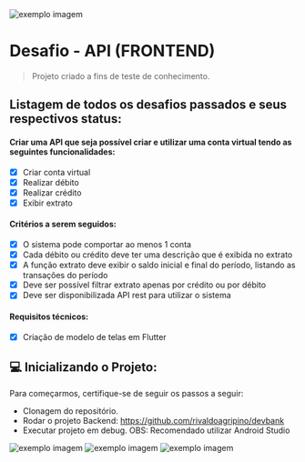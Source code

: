 <img src="https://acontecendoaqui.com.br/wp-content/uploads/2019/05/grupo_nexxera.jpg" alt="exemplo imagem">

# Desafio - API (FRONTEND)

> Projeto criado a fins de teste de conhecimento.

## Listagem de todos os desafios passados e seus respectivos status:

#### Criar uma API que seja possível criar e utilizar uma conta virtual tendo as seguintes funcionalidades:
- [x] Criar conta virtual
- [x] Realizar débito
- [x] Realizar crédito
- [x] Exibir extrato

#### Critérios a serem seguidos:
- [x] O sistema pode comportar ao menos 1 conta
- [x] Cada débito ou crédito deve ter uma descrição que é exibida no extrato
- [x] A função extrato deve exibir o saldo inicial e final do período, listando as transações do período
- [x] Deve ser possível filtrar extrato apenas por crédito ou por débito
- [x] Deve ser disponibilizada API rest para utilizar o sistema

#### Requisitos técnicos:
- [x] Criação de modelo de telas em Flutter

## 💻 Inicializando o Projeto:

Para começarmos, certifique-se de seguir os passos a seguir:
* Clonagem do repositório.
* Rodar o projeto Backend: https://github.com/rivaldoagripino/devbank
* Executar projeto em debug. OBS: Recomendado utilizar Android Studio

<img src="https://i.ibb.co/Z8bTcYk/Captura-de-tela-de-2022-05-01-23-37-40.png" alt="exemplo imagem">
<img src="https://i.ibb.co/XsQCtVP/Captura-de-tela-de-2022-05-01-23-35-34.png" alt="exemplo imagem">
<img src="https://i.ibb.co/CBk3w90/Captura-de-tela-de-2022-05-01-23-35-17.png" alt="exemplo imagem">
